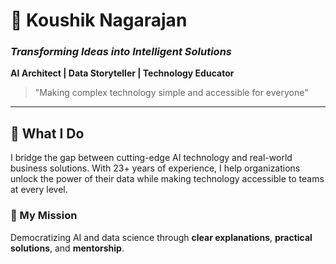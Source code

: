 # 🚀 Koushik Nagarajan

### _Transforming Ideas into Intelligent Solutions_

**AI Architect | Data Storyteller | Technology Educator**

> "Making complex technology simple and accessible for everyone"

---

## 🌟 What I Do

I bridge the gap between cutting-edge AI technology and real-world business solutions. With 23+ years of experience, I help organizations unlock the power of their data while making technology accessible to teams at every level.

### 🎯 My Mission

Democratizing AI and data science through **clear explanations**, **practical solutions**, and **mentorship**.

